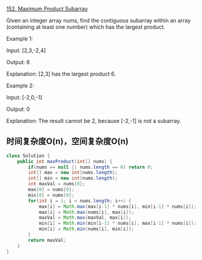 [152. Maximum Product Subarray](https://leetcode.com/problems/maximum-product-subarray/)

Given an integer array nums, find the contiguous subarray within an array (containing at least one number) which has the largest product.

Example 1:

Input: [2,3,-2,4]

Output: 6

Explanation: [2,3] has the largest product 6.

Example 2:

Input: [-2,0,-1]

Output: 0

Explanation: The result cannot be 2, because [-2,-1] is not a subarray.

## 时间复杂度O(n)，空间复杂度O(n)
```java
class Solution {
    public int maxProduct(int[] nums) {
        if(nums == null || nums.length == 0) return 0;
        int[] max = new int[nums.length];
        int[] min = new int[nums.length];
        int maxVal = nums[0];
        max[0] = nums[0];
        min[0] = nums[0];
        for(int i = 1; i < nums.length; i++) {
            max[i] = Math.max(max[i-1] * nums[i], min[i-1] * nums[i]);
            max[i] = Math.max(nums[i], max[i]);
            maxVal = Math.max(maxVal, max[i]);
            min[i] = Math.min(min[i-1] * nums[i], max[i-1] * nums[i]);
            min[i] = Math.min(nums[i], min[i]);
        }
        return maxVal;
    }
}
```
